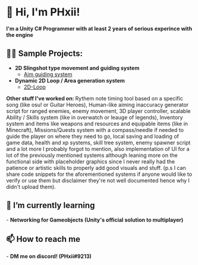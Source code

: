 <h1>👋 Hi, I'm PHxii!</h1> 
<b>I'm a Unity C# Programmer with at least 2 years of serious experince with the engine</b>

<h2>👨‍💻 Sample Projects:</h2> 

- <b>2D Slingshot type movement and guiding system</b>
  - [Aim guiding system](https://github.com/PHxii256/Aim-Guide)
- <b>Dynamic 2D Loop / Area generation system</b>
  - [2D-Loop](https://github.com/PHxii256/2D-Loop)

<b>Other stuff I've worked on: </b> Rythem note timing tool based on a specific song (like osu! or Guitar Heroes), Human-like aiming inaccuracy generator script for ranged enemies, enemy movement, 3D player controller, scalable Ability / Skills system (like in overwatch or leauge of legends), Inventory system and items like weapons and resources and equipable items (like in Minecraft), Missions/Quests system with a compass/needle if needed to guide the player on where they need to go, local saving and loading of game data, health and xp systems, skill tree system, enemy spawner script and a lot more I probably forgot to mention, also implementation of UI for a lot of the previously mentioned systems although leaning more on the functional side with placeholder graphics since I never really had the patience or artistic skills to properly add good visuals and stuff. (p.s I can share code snippets for the aforementioned systems if anyone would like to verify or use them but disclaimer they're not well documented hence why I didn't upload them).

<h2>🌱 I’m currently learning</h2>
- <b>Networking for Gameobjects (Unity's official solution to multiplayer)</b>

<h2>📫 How to reach me</h2>
- <b>DM me on discord! (PHxii#9213)</b>
